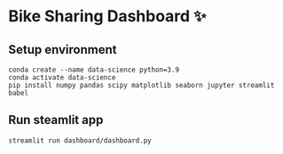 # Bike Sharing Dashboard ✨

## Setup environment
```
conda create --name data-science python=3.9
conda activate data-science
pip install numpy pandas scipy matplotlib seaborn jupyter streamlit babel
```

## Run steamlit app
```
streamlit run dashboard/dashboard.py
```

